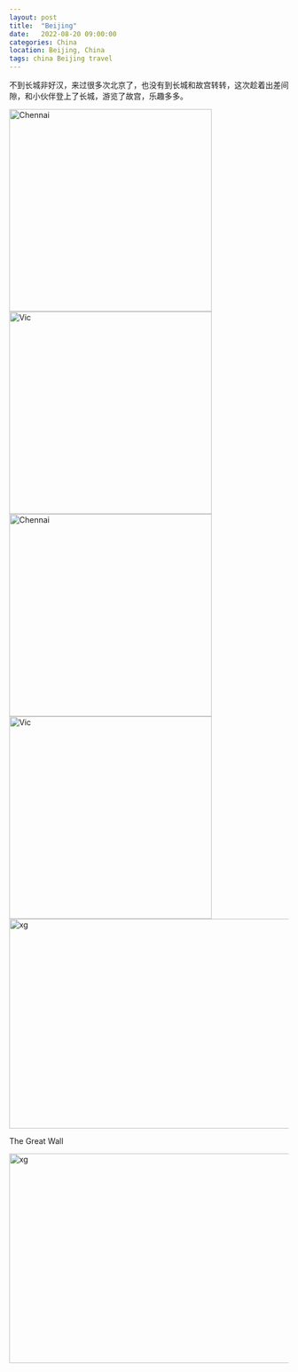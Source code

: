 ```yaml
---
layout: post
title:  "Beijing"
date:   2022-08-20 09:00:00
categories: China
location: Beijing, China
tags: china Beijing travel
---
```


不到长城非好汉，来过很多次北京了，也没有到长城和故宫转转，这次趁着出差间隙，和小伙伴登上了长城，游览了故宫，乐趣多多。

<div class="post-image post-image--split"> 
	<img alt="Chennai" width="365" height="365" srcset="https://robotkang-1257995526.cos.ap-chengdu.myqcloud.com/travelkangimg/2022-08-20-Beijing/1.jpg" />
	<img alt="Vic" width="365" height="365" srcset="https://robotkang-1257995526.cos.ap-chengdu.myqcloud.com/travelkangimg/2022-08-20-Beijing/2.jpg" />
</div>

<div class="post-image post-image--split"> 
	<img alt="Chennai" width="365" height="365" srcset="https://robotkang-1257995526.cos.ap-chengdu.myqcloud.com/travelkangimg/2022-08-20-Beijing/3.jpg" />
	<img alt="Vic" width="365" height="365" srcset="https://robotkang-1257995526.cos.ap-chengdu.myqcloud.com/travelkangimg/2022-08-20-Beijing/4.jpg" />
</div>

<div class="post-image">
	<img alt="xg" width="750" height="378" srcset="https://robotkang-1257995526.cos.ap-chengdu.myqcloud.com/travelkangimg/2022-08-20-Beijing/5.jpg" /> 
	<p class="post-image-caption">The Great Wall</p>
</div>

<div class="post-image">
	<img alt="xg" width="750" height="378" srcset="https://robotkang-1257995526.cos.ap-chengdu.myqcloud.com/travelkangimg/2022-08-20-Beijing/6.jpg" /> 
</div>
















